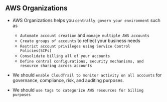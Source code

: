 ## AWS Organizations

- AWS Organizations helps you `centrally govern your environment` such as

  - `Automate account creation` and `manage multiple AWS accounts`
  - `Create groups of accounts` to reflect your business needs
  - `Restrict account privileges using Service Control Policies(SCPs)`
  - `Consolidate billing all of your accounts`
  - `Define central configurations, security mechanisms, and resource sharing across accounts`

- We should `enable CloudTrail to monitor activity on all accounts` for governance, compliance, risk, and auditing purposes.

- We should `use tags to categorize AWS resources for billing purposes`
